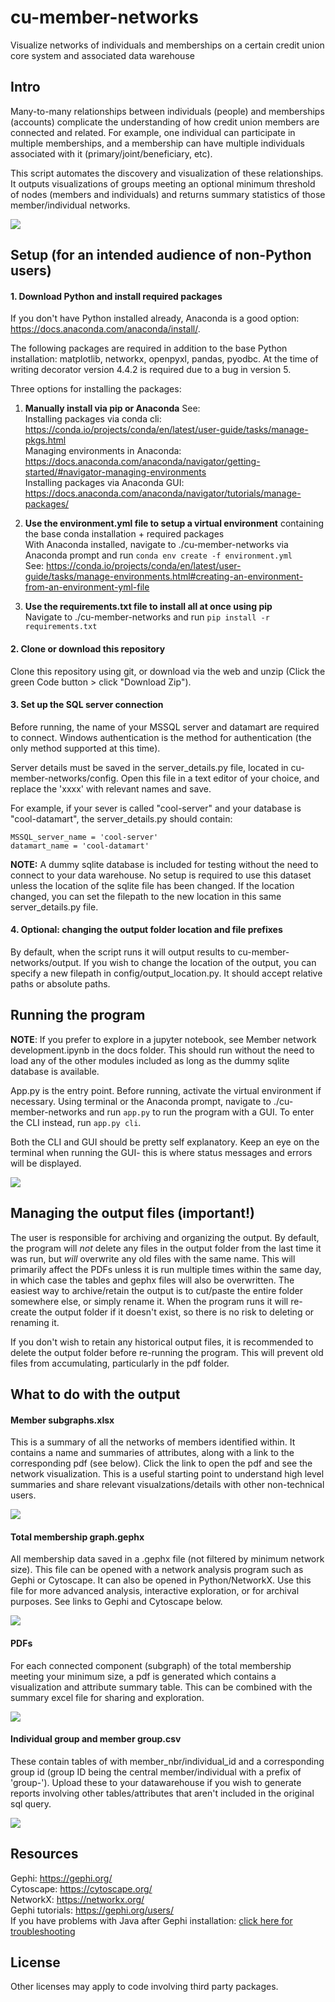 # cu-member-networks

Visualize networks of individuals and memberships on a certain credit union core system and associated data warehouse 

## Intro

Many-to-many relationships between individuals (people) and memberships (accounts) complicate the understanding of how credit union members are connected and related. For example, one individual can participate in multiple memberships, and a membership can have multiple individuals associated with it (primary/joint/beneficiary, etc). 

This script automates the discovery and visualization of these relationships. It outputs visualizations of groups meeting an optional minimum threshold of nodes (members and individuals) and returns summary statistics of those member/individual networks.  

<img src="./docs/screenshots/Example member network.PNG">

## Setup (for an intended audience of non-Python users)

#### 1. Download Python and install required packages
If you don't have Python installed already, Anaconda is a good option: https://docs.anaconda.com/anaconda/install/.  

The following packages are required in addition to the base Python installation: matplotlib, networkx, openpyxl, pandas, pyodbc. At the time of writing decorator version 4.4.2 is required due to a bug in version 5.

Three options for installing the packages: 

1) **Manually install via pip or Anaconda** See:  
Installing packages via conda cli: https://conda.io/projects/conda/en/latest/user-guide/tasks/manage-pkgs.html  
Managing environments in Anaconda: https://docs.anaconda.com/anaconda/navigator/getting-started/#navigator-managing-environments  
Installing packages via Anaconda GUI: https://docs.anaconda.com/anaconda/navigator/tutorials/manage-packages/

2) **Use the environment.yml file to setup a virtual environment** containing the base conda installation + required packages  
With Anaconda installed, navigate to ./cu-member-networks via Anaconda prompt and run `conda env create -f environment.yml`  
See: https://conda.io/projects/conda/en/latest/user-guide/tasks/manage-environments.html#creating-an-environment-from-an-environment-yml-file

3) **Use the requirements.txt file to install all at once using pip**  
Navigate to ./cu-member-networks and run `pip install -r requirements.txt`  

#### 2. Clone or download this repository  
Clone this repository using git, or download via the web and unzip (Click the green Code button > click "Download Zip").  

#### 3. Set up the SQL server connection  
Before running, the name of your MSSQL server and datamart are required to connect. Windows authentication is the method for authentication (the only method supported at this time).  

Server details must be saved in the server_details.py file, located in cu-member-networks/config. Open this file in a text editor of your choice, and replace the 'xxxx' with relevant names and save.  

For example, if your sever is called "cool-server" and your database is "cool-datamart", the server_details.py should contain:
```
MSSQL_server_name = 'cool-server'
datamart_name = 'cool-datamart'
```
**NOTE:** A dummy sqlite database is included for testing without the need to connect to your data warehouse. No setup is required to use this dataset unless the location of the sqlite file has been changed. If the location changed, you can set the filepath to the new location in this same server_details.py file.  

#### 4. Optional: changing the output folder location and file prefixes  
By default, when the script runs it will output results to cu-member-networks/output. If you wish to change the location of the output, you can specify a new filepath in config/output_location.py. It should accept relative paths or absolute paths. 

## Running the program  
**NOTE**: If you prefer to explore in a jupyter notebook, see Member network development.ipynb in the docs folder. This should run without the need to load any of the other modules included as long as the dummy sqlite database is available.

App.py is the entry point. Before running, activate the virtual environment if necessary. Using terminal or the Anaconda prompt, navigate to ./cu-member-networks and run `app.py` to run the program with a GUI. To enter the CLI instead, run `app.py cli`.  

Both the CLI and GUI should be pretty self explanatory. Keep an eye on the terminal when running the GUI- this is where status messages and errors will be displayed.  

<img src="./docs/screenshots/Gui screenshot2.PNG">  

## Managing the output files (important!)  
The user is responsible for archiving and organizing the output. By default, the program will *not* delete any files in the output folder from the last time it was run, but *will* overwrite any old files with the same name. This will primarily affect the PDFs unless it is run multiple times within the same day, in which case the tables and gephx files will also be overwritten. The easiest way to archive/retain the output is to cut/paste the entire folder somewhere else, or simply rename it. When the program runs it will re-create the output folder if it doesn't exist, so there is no risk to deleting or renaming it.  

If you don't wish to retain any historical output files, it is recommended to delete the output folder before re-running the program. This will prevent old files from accumulating, particularly in the pdf folder.  

## What to do with the output  

#### Member subgraphs.xlsx  
This is a summary of all the networks of members identified within. It contains a name and summaries of attributes, along with a link to the corresponding pdf (see below). Click the link to open the pdf and see the network visualization. This is a useful starting point to understand high level summaries and share relevant visualzations/details with other non-technical users.

<img src="./docs/screenshots/Excel summary screenshot.PNG">  

#### Total membership graph.gephx

All membership data saved in a .gephx file (not filtered by minimum network size). This file can be opened with a network analysis program such as Gephi or Cytoscape. It can also be opened in Python/NetworkX. Use this file for more advanced analysis, interactive exploration, or for archival purposes. See links to Gephi and Cytoscape below.

<img src="./docs/screenshots/Gephi example 2.PNG">
 
#### PDFs

For each connected component (subgraph) of the total membership meeting your minimum size, a pdf is generated which contains a visualization and attribute summary table. This can be combined with the summary excel file for sharing and exploration.

<img src="./docs/screenshots/Pdf screenshot.PNG">  

#### Individual group and member group.csv

These contain tables of with member_nbr/individual_id and a corresponding group id (group ID being the central member/individual with a prefix of 'group-'). Upload these to your datawarehouse if you wish to generate reports involving other tables/attributes that aren't included in the original sql query.

<img src="./docs/screenshots/Individual group example.PNG">  

## Resources  
Gephi: https://gephi.org/  
Cytoscape: https://cytoscape.org/  
NetworkX: https://networkx.org/  
Gephi tutorials: https://gephi.org/users/  
If you have problems with Java after Gephi installation: [click here for troubleshooting](https://raw.githubusercontent.com/w-schw/cu-member-networks/main/docs/instructions%20for%20java%20troubleshooting%20in%20gephi.txt)

## License  
Other licenses may apply to code involving third party packages. 

